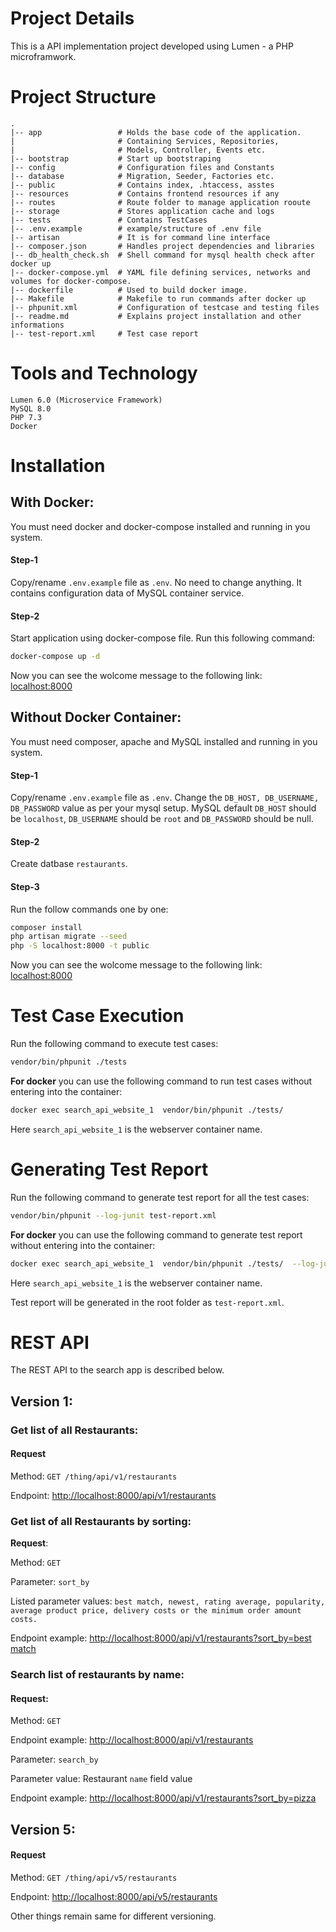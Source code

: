 # Project Details
This is a API implementation project developed using Lumen - a PHP microframwork.  

# Project Structure
    .
    |-- app                 # Holds the base code of the application. 
    |                       # Containing Services, Repositories, 
    |                       # Models, Controller, Events etc. 
    |-- bootstrap           # Start up bootstraping
    |-- config              # Configuration files and Constants
    |-- database            # Migration, Seeder, Factories etc.
    |-- public              # Contains index, .htaccess, asstes
    |-- resources           # Contains frontend resources if any
    |-- routes              # Route folder to manage application rooute
    |-- storage             # Stores application cache and logs
    |-- tests               # Contains TestCases 
    |-- .env.example        # example/structure of .env file
    |-- artisan             # It is for command line interface
    |-- composer.json       # Handles project dependencies and libraries
    |-- db_health_check.sh  # Shell command for mysql health check after docker up
    |-- docker-compose.yml  # YAML file defining services, networks and volumes for docker-compose.
    |-- dockerfile          # Used to build docker image.
    |-- Makefile            # Makefile to run commands after docker up
    |-- phpunit.xml         # Configuration of testcase and testing files
    |-- readme.md           # Explains project installation and other informations
    |-- test-report.xml     # Test case report

# Tools and Technology
    Lumen 6.0 (Microservice Framework)
    MySQL 8.0
    PHP 7.3
    Docker

# Installation

## With Docker:
You must need docker and docker-compose installed and running in you system.
#### Step-1
Copy/rename `.env.example` file as `.env`. No need to change anything. It contains configuration data of MySQL container service.

#### Step-2
Start application using docker-compose file. Run this following command:
```bash
docker-compose up -d
```

Now you can see the wolcome message to the following link: [localhost:8000](http://localhost:8000)

## Without Docker Container:
You must need composer, apache and MySQL installed and running in you system.
#### Step-1
Copy/rename `.env.example` file as `.env`. Change the `DB_HOST, DB_USERNAME, DB_PASSWORD` value as per your mysql setup. MySQL default `DB_HOST` should be `localhost`, `DB_USERNAME` should be `root` and `DB_PASSWORD` should be null.

#### Step-2
Create datbase `restaurants`.

#### Step-3
Run the follow commands one by one: 
```bash
composer install
php artisan migrate --seed 
php -S localhost:8000 -t public
```

Now you can see the wolcome message to the following link: [localhost:8000](http://localhost:8000)

# Test Case Execution
Run the following command to execute test cases:
```bash
vendor/bin/phpunit ./tests
```
**For docker** you can use the following command to run test cases without entering into the container: 
```bash
docker exec search_api_website_1  vendor/bin/phpunit ./tests/
```
Here `search_api_website_1` is the webserver container name.

# Generating Test Report
Run the following command to generate test report for all the test cases: 
```bash
vendor/bin/phpunit --log-junit test-report.xml
```
**For docker** you can use the following command to generate test report without entering into the container: 
```bash
docker exec search_api_website_1  vendor/bin/phpunit ./tests/  --log-junit test-report.xml
```

Here `search_api_website_1` is the webserver container name.

Test report will be generated in the root folder as `test-report.xml`.


# REST API 
The REST API to the search app is described below.

## Version 1:
### Get list of all Restaurants:
#### Request  

Method:  `GET /thing/api/v1/restaurants`  

Endpoint: [http://localhost:8000/api/v1/restaurants](http://localhost:8000/api/v1/restaurants)


### Get list of all Restaurants by sorting:
**Request**:  

Method: `GET`  

Parameter: `sort_by`

Listed parameter values:  `best match, newest, rating average, popularity, average product price, delivery costs or the minimum order amount costs.`  

Endpoint example: [http://localhost:8000/api/v1/restaurants?sort_by=best match](http://localhost:8000/api/v1/restaurants?sort_by=bestmatch)


### Search list of restaurants by name:
#### Request:  

Method: `GET`  

Endpoint example: [http://localhost:8000/api/v1/restaurants](http://localhost:8000/api/v1/restaurants)

Parameter: `search_by`

Parameter value: Restaurant `name` field value

Endpoint example: [http://localhost:8000/api/v1/restaurants?sort_by=pizza](http://localhost:8000/api/v1/restaurants?search_by=pizza)

## Version 5:
#### Request  

Method:  `GET /thing/api/v5/restaurants`  

Endpoint: [http://localhost:8000/api/v5/restaurants](http://localhost:8000/api/v5/restaurants)

Other things remain same for different versioning. 
